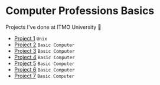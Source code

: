 # Computer Professions Basics
Projects I've done at ITMO University :school_satchel:

- [Project 1](/cpb-lab1) `Unix`
- [Project 2](/cpb-lab2) `Basic Computer`
- [Project 3](/cpb-lab3) `Basic Computer`
- [Project 4](/cpb-lab4) `Basic Computer`
- [Project 5](/cpb-lab5) `Basic Computer`
- [Project 6](/cpb-lab6) `Basic Computer`
- [Project 7](/cpb-lab7) `Basic Computer`
